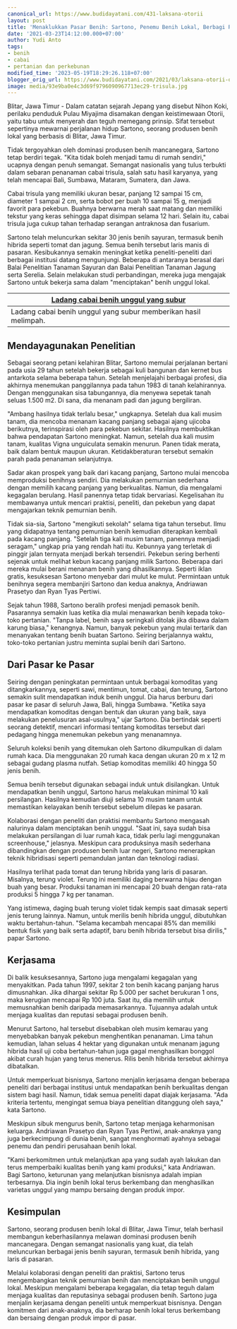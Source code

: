```yaml
---
canonical_url: https://www.budidayatani.com/431-laksana-otorii
layout: post
title: 'Menaklukkan Pasar Benih: Sartono, Penemu Benih Lokal, Berbagi Rahasia Suksesnya!'
date: '2021-03-23T14:12:00.000+07:00'
author: Yudi Anto
tags:
- benih
- cabai
- pertanian dan perkebunan
modified_time: '2023-05-19T18:29:26.118+07:00'
blogger_orig_url: https://www.budidayatani.com/2021/03/laksana-otorii-otorii.html
image: media/93e9ba0e4c3d69f9796090967713ec29-trisula.jpg
---
```

Blitar, Jawa Timur - Dalam catatan sejarah Jepang yang disebut Nihon Koki, perilaku penduduk Pulau Miyajima disamakan dengan keistimewaan Otorii, yaitu tabu untuk menyerah dan teguh memegang prinsip. Sifat tersebut sepertinya mewarnai perjalanan hidup Sartono, seorang produsen benih lokal yang berbasis di Blitar, Jawa Timur.

Tidak tergoyahkan oleh dominasi produsen benih mancanegara, Sartono tetap berdiri tegak. "Kita tidak boleh menjadi tamu di rumah sendiri," ucapnya dengan penuh semangat. Semangat nasionalis yang tulus terbukti dalam sebaran penanaman cabai trisula, salah satu hasil karyanya, yang telah mencapai Bali, Sumbawa, Mataram, Sumatera, dan Jawa.

Cabai trisula yang memiliki ukuran besar, panjang 12 sampai 15 cm, diameter 1 sampai 2 cm, serta bobot per buah 10 sampai 15 g, menjadi favorit para pekebun. Buahnya berwarna merah saat matang dan memiliki tekstur yang keras sehingga dapat disimpan selama 12 hari. Selain itu, cabai trisula juga cukup tahan terhadap serangan antraknosa dan fusarium.

Sartono telah meluncurkan sekitar 30 jenis benih sayuran, termasuk benih hibrida seperti tomat dan jagung. Semua benih tersebut laris manis di pasaran. Kesibukannya semakin meningkat ketika peneliti-peneliti dari berbagai institusi datang mengunjungi. Beberapa di antaranya berasal dari Balai Penelitian Tanaman Sayuran dan Balai Penelitian Tanaman Jagung serta Serelia. Selain melakukan studi perbandingan, mereka juga mengajak Sartono untuk bekerja sama dalam "menciptakan" benih unggul lokal.



| [Ladang cabai benih unggul yang subur](https://blogger.googleusercontent.com/img/b/R29vZ2xl/AVvXsEgbual9eH13-EW464yBcWNVs1HpPRB3XSORPlzm8jG_dCmCBOyS8QhAb3lBnToFPlyDGYvlgkAhMeg6lbajAjR6vPy2BiOKSBOYprVAu8HSu_gtyLqb9na8iFW_iBim4LEG2AOxVcmlEOng05U7NMGxUdBbhxjXPdRXYq68Z3ez62tUob1gbP9pYyrLyw/s2133/trisula.jpg) |
| --- |
| Ladang cabai benih unggul yang subur memberikan hasil melimpah. |

## Mendayagunakan Penelitian

Sebagai seorang petani kelahiran Blitar, Sartono memulai perjalanan bertani pada usia 29 tahun setelah bekerja sebagai kuli bangunan dan kernet bus antarkota selama beberapa tahun. Setelah menjelajahi berbagai profesi, dia akhirnya menemukan panggilannya pada tahun 1983 di tanah kelahirannya. Dengan menggunakan sisa tabungannya, dia menyewa sepetak tanah seluas 1.500 m2. Di sana, dia menanam padi dan jagung bergiliran.

"Ambang hasilnya tidak terlalu besar," ungkapnya. Setelah dua kali musim tanam, dia mencoba menanam kacang panjang sebagai ajang ujicoba berikutnya, terinspirasi oleh para pekebun sekitar. Hasilnya membuktikan bahwa pendapatan Sartono meningkat. Namun, setelah dua kali musim tanam, kualitas Vigna unguiculata semakin menurun. Panen tidak merata, baik dalam bentuk maupun ukuran. Ketidakberaturan tersebut semakin parah pada penanaman selanjutnya.

Sadar akan prospek yang baik dari kacang panjang, Sartono mulai mencoba memproduksi benihnya sendiri. Dia melakukan pemurnian sederhana dengan memilih kacang panjang yang berkualitas. Namun, dia mengalami kegagalan berulang. Hasil panennya tetap tidak bervariasi. Kegelisahan itu membawanya untuk mencari praktisi, peneliti, dan pekebun yang dapat mengajarkan teknik pemurnian benih.

Tidak sia-sia, Sartono "mengikuti sekolah" selama tiga tahun tersebut. Ilmu yang didapatnya tentang pemurnian benih kemudian diterapkan kembali pada kacang panjang. "Setelah tiga kali musim tanam, panennya menjadi seragam," ungkap pria yang rendah hati itu. Kebunnya yang terletak di pinggir jalan ternyata menjadi berkah tersendiri. Pekebun sering berhenti sejenak untuk melihat kebun kacang panjang milik Sartono. Beberapa dari mereka mulai berani menanam benih yang dihasilkannya. Seperti iklan gratis, kesuksesan Sartono menyebar dari mulut ke mulut. Permintaan untuk benihnya segera membanjiri Sartono dan kedua anaknya, Andriawan Prasetyo dan Ryan Tyas Pertiwi.

Sejak tahun 1988, Sartono beralih profesi menjadi pemasok benih. Pasarannya semakin luas ketika dia mulai menawarkan benih kepada toko-toko pertanian. "Tanpa label, benih saya seringkali ditolak jika dibawa dalam karung biasa," kenangnya. Namun, banyak pekebun yang mulai tertarik dan menanyakan tentang benih buatan Sartono. Seiring berjalannya waktu, toko-toko pertanian justru meminta suplai benih dari Sartono.

## Dari Pasar ke Pasar

Seiring dengan peningkatan permintaan untuk berbagai komoditas yang ditangkarkannya, seperti sawi, mentimun, tomat, cabai, dan terung, Sartono semakin sulit mendapatkan induk benih unggul. Dia harus berburu dari pasar ke pasar di seluruh Jawa, Bali, hingga Sumbawa. "Ketika saya mendapatkan komoditas dengan bentuk dan ukuran yang baik, saya melakukan penelusuran asal-usulnya," ujar Sartono. Dia bertindak seperti seorang detektif, mencari informasi tentang komoditas tersebut dari pedagang hingga menemukan pekebun yang menanamnya.

Seluruh koleksi benih yang ditemukan oleh Sartono dikumpulkan di dalam rumah kaca. Dia menggunakan 20 rumah kaca dengan ukuran 20 m x 12 m sebagai gudang plasma nutfah. Setiap komoditas memiliki 40 hingga 50 jenis benih.

Semua benih tersebut digunakan sebagai induk untuk disilangkan. Untuk mendapatkan benih unggul, Sartono harus melakukan minimal 10 kali persilangan. Hasilnya kemudian diuji selama 10 musim tanam untuk memastikan kelayakan benih tersebut sebelum dilepas ke pasaran.

Kolaborasi dengan peneliti dan praktisi membantu Sartono mengasah nalurinya dalam menciptakan benih unggul. "Saat ini, saya sudah bisa melakukan persilangan di luar rumah kaca, tidak perlu lagi menggunakan screenhouse," jelasnya. Meskipun cara produksinya masih sederhana dibandingkan dengan produsen benih luar negeri, Sartono menerapkan teknik hibridisasi seperti pemandulan jantan dan teknologi radiasi.

Hasilnya terlihat pada tomat dan terung hibrida yang laris di pasaran. Misalnya, terung violet. Terung ini memiliki daging berwarna hijau dengan buah yang besar. Produksi tanaman ini mencapai 20 buah dengan rata-rata produksi 5 hingga 7 kg per tanaman.

Yang istimewa, daging buah terung violet tidak kempis saat dimasak seperti jenis terung lainnya. Namun, untuk merilis benih hibrida unggul, dibutuhkan waktu bertahun-tahun. "Selama kecambah mencapai 85% dan memiliki bentuk fisik yang baik serta adaptif, baru benih hibrida tersebut bisa dirilis," papar Sartono.

## Kerjasama

Di balik kesuksesannya, Sartono juga mengalami kegagalan yang menyakitkan. Pada tahun 1997, sekitar 2 ton benih kacang panjang harus dimusnahkan. Jika dihargai sekitar Rp 5.000 per sachet berukuran 1 ons, maka kerugian mencapai Rp 100 juta. Saat itu, dia memilih untuk memusnahkan benih daripada memasarkannya. Tujuannya adalah untuk menjaga kualitas dan reputasi sebagai produsen benih.

Menurut Sartono, hal tersebut disebabkan oleh musim kemarau yang menyebabkan banyak pekebun menghentikan penanaman. Lima tahun kemudian, lahan seluas 4 hektar yang digunakan untuk menanam jagung hibrida hasil uji coba bertahun-tahun juga gagal menghasilkan bonggol akibat curah hujan yang terus menerus. Rilis benih hibrida tersebut akhirnya dibatalkan.

Untuk memperkuat bisnisnya, Sartono menjalin kerjasama dengan beberapa peneliti dari berbagai institusi untuk mendapatkan benih berkualitas dengan sistem bagi hasil. Namun, tidak semua peneliti dapat diajak kerjasama. "Ada kriteria tertentu, mengingat semua biaya penelitian ditanggung oleh saya," kata Sartono.

Meskipun sibuk mengurus benih, Sartono tetap menjaga keharmonisan keluarga. Andriawan Prasetyo dan Ryan Tyas Pertiwi, anak-anaknya yang juga berkecimpung di dunia benih, sangat menghormati ayahnya sebagai penemu dan pendiri perusahaan benih lokal.

"Kami berkomitmen untuk melanjutkan apa yang sudah ayah lakukan dan terus memperbaiki kualitas benih yang kami produksi," kata Andriawan. Bagi Sartono, keturunan yang melanjutkan bisnisnya adalah impian terbesarnya. Dia ingin benih lokal terus berkembang dan menghasilkan varietas unggul yang mampu bersaing dengan produk impor.

## Kesimpulan

Sartono, seorang produsen benih lokal di Blitar, Jawa Timur, telah berhasil membangun keberhasilannya melawan dominasi produsen benih mancanegara. Dengan semangat nasionalis yang kuat, dia telah meluncurkan berbagai jenis benih sayuran, termasuk benih hibrida, yang laris di pasaran.

Melalui kolaborasi dengan peneliti dan praktisi, Sartono terus mengembangkan teknik pemurnian benih dan menciptakan benih unggul lokal. Meskipun mengalami beberapa kegagalan, dia tetap teguh dalam menjaga kualitas dan reputasinya sebagai produsen benih. Sartono juga menjalin kerjasama dengan peneliti untuk memperkuat bisnisnya. Dengan komitmen dari anak-anaknya, dia berharap benih lokal terus berkembang dan bersaing dengan produk impor di pasar.

